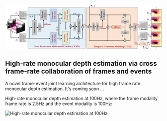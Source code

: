 ![avatar](Pictures/framework.jpg)

## High-rate monocular depth estimation via cross frame-rate collaboration of frames and events
A novel frame-event joint learning architecture for high frame rate monocular depth estimation.
It's coming soon
...

High-rate monocular depth estimation at 100Hz, where the frame modality frame rate is 2.5Hz and the event modality is 100Hz:

![High-rate monocular depth estimation at 100Hz](https://github.com/liuxu0303/CFRNet/blob/main/High_rate_depth_100Hz.gif)
